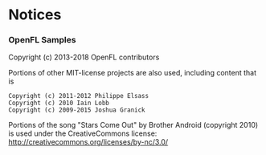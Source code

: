 Notices
=======

### OpenFL Samples
Copyright (c) 2013-2018 OpenFL contributors

Portions of other MIT-license projects are also used, including content that is

    Copyright (c) 2011-2012 Philippe Elsass
    Copyright (c) 2010 Iain Lobb
    Copyright (c) 2009-2015 Joshua Granick

Portions of the song "Stars Come Out" by Brother Android (copyright 2010) is used
under the CreativeCommons license: http://creativecommons.org/licenses/by-nc/3.0/
